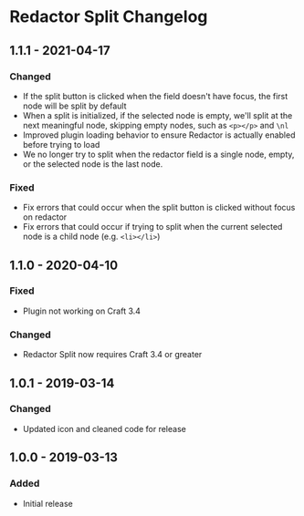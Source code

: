 # Redactor Split Changelog

## 1.1.1 - 2021-04-17

### Changed
- If the split button is clicked when the field doesn't have focus, the first node will be split by default
- When a split is initialized, if the selected node is empty, we'll split at the next meaningful node, skipping empty nodes, such as `<p></p>` and `\nl`
- Improved plugin loading behavior to ensure Redactor is actually enabled before trying to load
- We no longer try to split when the redactor field is a single node, empty, or the selected node is the last node.

### Fixed
- Fix errors that could occur when the split button is clicked without focus on redactor
- Fix errors that could occur if trying to split when the current selected node is a child node (e.g. `<li></li>`)

## 1.1.0 - 2020-04-10
### Fixed
- Plugin not working on Craft 3.4

### Changed
- Redactor Split now requires Craft 3.4 or greater

## 1.0.1 - 2019-03-14
### Changed
- Updated icon and cleaned code for release

## 1.0.0 - 2019-03-13
### Added
- Initial release
